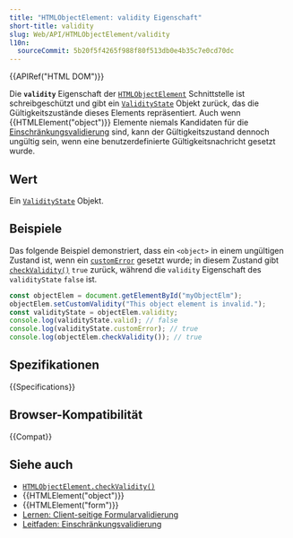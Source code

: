 ```yaml
---
title: "HTMLObjectElement: validity Eigenschaft"
short-title: validity
slug: Web/API/HTMLObjectElement/validity
l10n:
  sourceCommit: 5b20f5f4265f988f80f513db0e4b35c7e0cd70dc
---
```


{{APIRef("HTML DOM")}}

Die **`validity`** Eigenschaft der [`HTMLObjectElement`](/de/docs/Web/API/HTMLObjectElement) Schnittstelle ist schreibgeschützt und gibt ein [`ValidityState`](/de/docs/Web/API/ValidityState) Objekt zurück, das die Gültigkeitszustände dieses Elements repräsentiert. Auch wenn {{HTMLElement("object")}} Elemente niemals Kandidaten für die [Einschränkungsvalidierung](/de/docs/Web/HTML/Constraint_validation) sind, kann der Gültigkeitszustand dennoch ungültig sein, wenn eine benutzerdefinierte Gültigkeitsnachricht gesetzt wurde.

## Wert

Ein [`ValidityState`](/de/docs/Web/API/ValidityState) Objekt.

## Beispiele

Das folgende Beispiel demonstriert, dass ein `<object>` in einem ungültigen Zustand ist, wenn ein [`customError`](/de/docs/Web/API/ValidityState/customError) gesetzt wurde; in diesem Zustand gibt [`checkValidity()`](/de/docs/Web/API/HTMLObjectElement/checkValidity) `true` zurück, während die `validity` Eigenschaft des `validityState` `false` ist.

```js
const objectElem = document.getElementById("myObjectElm");
objectElem.setCustomValidity("This object element is invalid.");
const validityState = objectElem.validity;
console.log(validityState.valid); // false
console.log(validityState.customError); // true
console.log(objectElem.checkValidity()); // true
```

## Spezifikationen

{{Specifications}}

## Browser-Kompatibilität

{{Compat}}

## Siehe auch

- [`HTMLObjectElement.checkValidity()`](/de/docs/Web/API/HTMLObjectElement/checkValidity)
- {{HTMLElement("object")}}
- {{HTMLElement("form")}}
- [Lernen: Client-seitige Formularvalidierung](/de/docs/Learn_web_development/Extensions/Forms/Form_validation)
- [Leitfaden: Einschränkungsvalidierung](/de/docs/Web/HTML/Constraint_validation)

